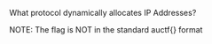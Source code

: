What protocol dynamically allocates IP Addresses?

NOTE: The flag is NOT in the standard auctf{} format

